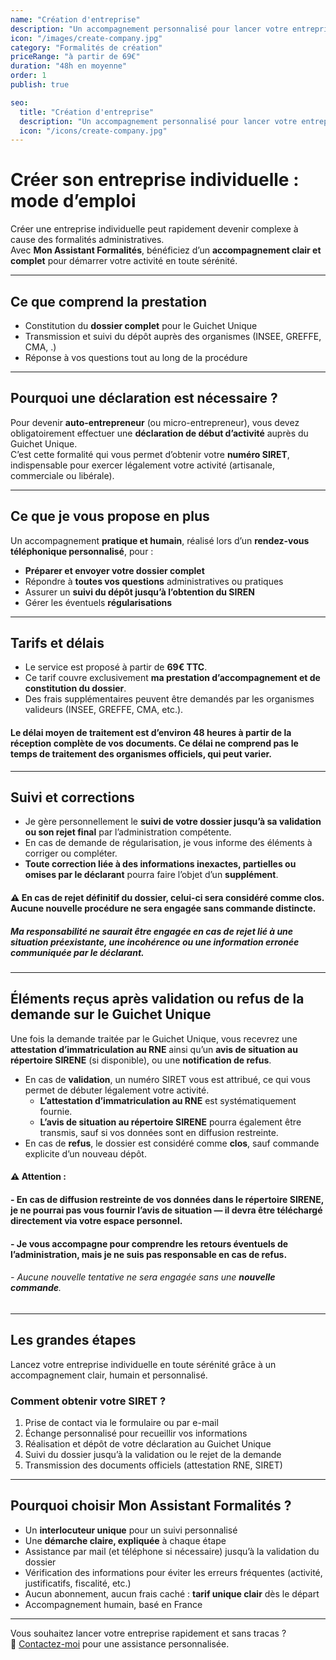 ```yaml
---
name: "Création d'entreprise"
description: "Un accompagnement personnalisé pour lancer votre entreprise individuelle sans stress."
icon: "/images/create-company.jpg"
category: "Formalités de création"
priceRange: "à partir de 69€"
duration: "48h en moyenne"
order: 1
publish: true

seo:
  title: "Création d'entreprise"
  description: "Un accompagnement personnalisé pour lancer votre entreprise individuelle sans stress."
  icon: "/icons/create-company.jpg"
---
```


# Créer son entreprise individuelle : mode d’emploi

Créer une entreprise individuelle peut rapidement devenir complexe à cause des formalités administratives.  
Avec **Mon Assistant Formalités**, bénéficiez d’un **accompagnement clair et complet** pour démarrer votre activité en toute sérénité.

---

## Ce que comprend la prestation

- Constitution du **dossier complet** pour le Guichet Unique
- Transmission et suivi du dépôt auprès des organismes (INSEE, GREFFE, CMA, .)
- Réponse à vos questions tout au long de la procédure

---

## Pourquoi une déclaration est nécessaire ?

Pour devenir **auto-entrepreneur** (ou micro-entrepreneur), vous devez obligatoirement effectuer une **déclaration de début d’activité** auprès du Guichet Unique.  
C’est cette formalité qui vous permet d’obtenir votre **numéro SIRET**, indispensable pour exercer légalement votre activité (artisanale, commerciale ou libérale).

---

## Ce que je vous propose en plus

Un accompagnement **pratique et humain**, réalisé lors d’un **rendez-vous téléphonique personnalisé**, pour :

- **Préparer et envoyer votre dossier complet**
- Répondre à **toutes vos questions** administratives ou pratiques
- Assurer un **suivi du dépôt jusqu’à l’obtention du SIREN**
- Gérer les éventuels **régularisations**

---

## Tarifs et délais

- Le service est proposé à partir de **69€ TTC**.  
- Ce tarif couvre exclusivement **ma prestation d’accompagnement et de constitution du dossier**.  
- Des frais supplémentaires peuvent être demandés par les organismes valideurs (INSEE, GREFFE, CMA, etc.).

#### Le délai moyen de traitement est d’environ **48 heures** à partir de la réception complète de vos documents. Ce délai ne comprend pas le temps de traitement des organismes officiels, qui peut varier.

---

## Suivi et corrections

- Je gère personnellement le **suivi de votre dossier jusqu’à sa validation ou son rejet final** par l’administration compétente.  
- En cas de demande de régularisation, je vous informe des éléments à corriger ou compléter.  
- **Toute correction liée à des informations inexactes, partielles ou omises par le déclarant** pourra faire l’objet d’un **supplément**.

#### ⚠️ En cas de **rejet définitif du dossier**, celui-ci sera considéré comme **clos**. Aucune nouvelle procédure ne sera engagée sans commande distincte.  
##### **Ma responsabilité ne saurait être engagée** en cas de rejet lié à une situation préexistante, une incohérence ou une information erronée communiquée par le déclarant.

---

## Éléments reçus après validation ou refus de la demande sur le Guichet Unique

Une fois la demande traitée par le Guichet Unique, vous recevrez une **attestation d’immatriculation au RNE** ainsi qu’un **avis de situation au répertoire SIRENE** (si disponible), ou une **notification de refus**.

- En cas de **validation**, un numéro SIRET vous est attribué, ce qui vous permet de débuter légalement votre activité.
  - **L’attestation d’immatriculation au RNE** est systématiquement fournie.
  - **L’avis de situation au répertoire SIRENE** pourra également être transmis, sauf si vos données sont en diffusion restreinte.
- En cas de **refus**, le dossier est considéré comme **clos**, sauf commande explicite d’un nouveau dépôt.

#### ⚠️ **Attention** :
#### - En cas de **diffusion restreinte** de vos données dans le répertoire SIRENE, je ne pourrai pas vous fournir l’avis de situation — il devra être téléchargé directement via votre espace personnel.
#### - Je vous accompagne pour comprendre les retours éventuels de l’administration, mais **je ne suis pas responsable en cas de refus**.
###### - Aucune nouvelle tentative ne sera engagée sans une **nouvelle commande**.

---

## Les grandes étapes

Lancez votre entreprise individuelle en toute sérénité grâce à un accompagnement clair, humain et personnalisé.

### Comment obtenir votre SIRET ?

1. Prise de contact via le formulaire ou par e-mail
2. Échange personnalisé pour recueillir vos informations
3. Réalisation et dépôt de votre déclaration au Guichet Unique
4. Suivi du dossier jusqu’à la validation ou le rejet de la demande
5. Transmission des documents officiels (attestation RNE, SIRET)

---

## Pourquoi choisir Mon Assistant Formalités ?

- Un **interlocuteur unique** pour un suivi personnalisé  
- Une **démarche claire, expliquée** à chaque étape  
- Assistance par mail (et téléphone si nécessaire) jusqu’à la validation du dossier  
- Vérification des informations pour éviter les erreurs fréquentes (activité, justificatifs, fiscalité, etc.)  
- Aucun abonnement, aucun frais caché : **tarif unique clair** dès le départ  
- Accompagnement humain, basé en France

---

Vous souhaitez lancer votre entreprise rapidement et sans tracas ?  
📩 [Contactez-moi](/contact) pour une assistance personnalisée.